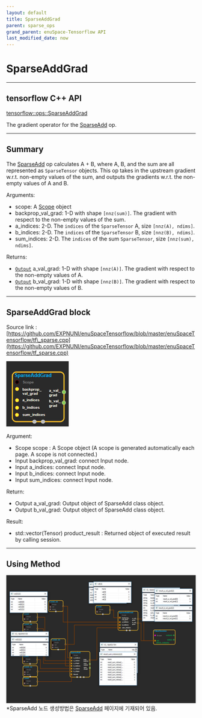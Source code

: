 ```yaml
--- 
layout: default 
title: SparseAddGrad 
parent: sparse_ops 
grand_parent: enuSpace-Tensorflow API 
last_modified_date: now 
--- 
```


# SparseAddGrad

---

## tensorflow C++ API

[tensorflow::ops::SparseAddGrad](https://www.tensorflow.org/api_docs/cc/class/tensorflow/ops/sparse-add-grad)

The gradient operator for the [SparseAdd](https://www.tensorflow.org/api_docs/cc/class/tensorflow/ops/sparse-add.html#classtensorflow_1_1ops_1_1_sparse_add) op.

---

## Summary

The [SparseAdd](https://www.tensorflow.org/api_docs/cc/class/tensorflow/ops/sparse-add.html#classtensorflow_1_1ops_1_1_sparse_add) op calculates A + B, where A, B, and the sum are all represented as `SparseTensor` objects. This op takes in the upstream gradient w.r.t. non-empty values of the sum, and outputs the gradients w.r.t. the non-empty values of A and B.

Arguments:

* scope: A [Scope](https://www.tensorflow.org/api_docs/cc/class/tensorflow/scope.html#classtensorflow_1_1_scope) object
* backprop\_val\_grad: 1-D with shape `[nnz(sum)]`. The gradient with respect to the non-empty values of the sum.
* a\_indices: 2-D. The `indices` of the `SparseTensor` A, size `[nnz(A), ndims]`.
* b\_indices: 2-D. The `indices` of the `SparseTensor` B, size `[nnz(B), ndims]`.
* sum\_indices: 2-D. The `indices` of the sum `SparseTensor`, size `[nnz(sum), ndims]`.

Returns:

* [`Output`](https://www.tensorflow.org/api_docs/cc/class/tensorflow/output.html#classtensorflow_1_1_output) a\_val\_grad: 1-D with shape `[nnz(A)]`. The gradient with respect to the non-empty values of A.
* [`Output`](https://www.tensorflow.org/api_docs/cc/class/tensorflow/output.html#classtensorflow_1_1_output) b\_val\_grad: 1-D with shape `[nnz(B)]`. The gradient with respect to the non-empty values of B.

---

## SparseAddGrad block

Source link : [https://github.com/EXPNUNI/enuSpaceTensorflow/blob/master/enuSpaceTensorflow/tf\_sparse.cpp](https://github.com/EXPNUNI/enuSpaceTensorflow/blob/master/enuSpaceTensorflow/tf_sparse.cpp)

![](./assets/sparse_op/SparseAddGrad1.jpg)

Argument:

* Scope scope : A Scope object \(A scope is generated automatically each page. A scope is not connected.\)
* Input backprop\_val\_grad: connect  Input node.
* Input a\_indices: connect  Input node.
* Input b\_indices: connect  Input node.
* Input sum\_indices: connect  Input node.

Return:

* Output a\_val\_grad: Output object of SparseAdd class object.
* Output b\_val\_grad: Output object of SparseAdd class object.

Result:

* std::vector\(Tensor\) product\_result : Returned object of executed result by calling session.

---

## Using Method

![](./assets/sparse_op/SparseAddGrad2.jpg)\*SparseAdd 노드 생성방법은 [SparseAdd](https://expnuni.gitbooks.io/enuspacetensorflow/content/sparse-ops/sparseadd.html) 페이지에 기재되어 있음.


